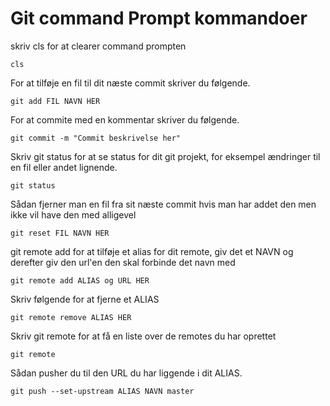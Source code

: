 # Git command Prompt kommandoer


skriv cls for at clearer command prompten
```
cls
```

For at tilføje en fil til dit næste commit skriver du følgende.
```
git add FIL NAVN HER
```

For at commite med en kommentar skriver du følgende.
```
git commit -m "Commit beskrivelse her"
```

Skriv git status for at se status for dit git projekt, for eksempel ændringer til en fil eller andet lignende.
```
git status
```

Sådan fjerner man en fil fra sit næste commit hvis man har addet den men ikke vil have den med alligevel
```
git reset FIL NAVN HER
```

git remote add for at tilføje et alias for dit remote, giv det et NAVN og derefter giv den url'en den skal forbinde det navn med
```
git remote add ALIAS og URL HER
```

Skriv følgende for at fjerne et ALIAS
```
git remote remove ALIAS HER
```

Skriv git remote for at få en liste over de remotes du har oprettet
```
git remote
```
Sådan pusher du til den URL du har liggende i dit ALIAS.
```
git push --set-upstream ALIAS NAVN master
```
